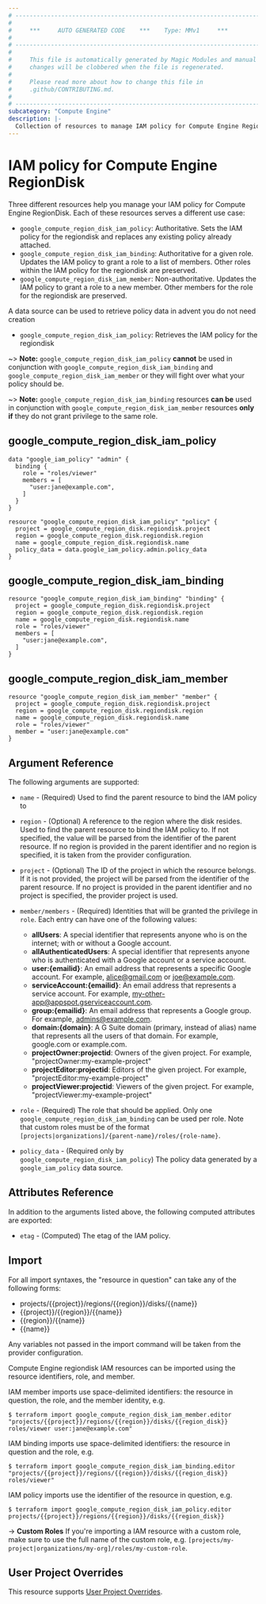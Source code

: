 ```yaml
---
# ----------------------------------------------------------------------------
#
#     ***     AUTO GENERATED CODE    ***    Type: MMv1     ***
#
# ----------------------------------------------------------------------------
#
#     This file is automatically generated by Magic Modules and manual
#     changes will be clobbered when the file is regenerated.
#
#     Please read more about how to change this file in
#     .github/CONTRIBUTING.md.
#
# ----------------------------------------------------------------------------
subcategory: "Compute Engine"
description: |-
  Collection of resources to manage IAM policy for Compute Engine RegionDisk
---
```


# IAM policy for Compute Engine RegionDisk
Three different resources help you manage your IAM policy for Compute Engine RegionDisk. Each of these resources serves a different use case:

* `google_compute_region_disk_iam_policy`: Authoritative. Sets the IAM policy for the regiondisk and replaces any existing policy already attached.
* `google_compute_region_disk_iam_binding`: Authoritative for a given role. Updates the IAM policy to grant a role to a list of members. Other roles within the IAM policy for the regiondisk are preserved.
* `google_compute_region_disk_iam_member`: Non-authoritative. Updates the IAM policy to grant a role to a new member. Other members for the role for the regiondisk are preserved.

A data source can be used to retrieve policy data in advent you do not need creation

* `google_compute_region_disk_iam_policy`: Retrieves the IAM policy for the regiondisk

~> **Note:** `google_compute_region_disk_iam_policy` **cannot** be used in conjunction with `google_compute_region_disk_iam_binding` and `google_compute_region_disk_iam_member` or they will fight over what your policy should be.

~> **Note:** `google_compute_region_disk_iam_binding` resources **can be** used in conjunction with `google_compute_region_disk_iam_member` resources **only if** they do not grant privilege to the same role.



## google_compute_region_disk_iam_policy

```hcl
data "google_iam_policy" "admin" {
  binding {
    role = "roles/viewer"
    members = [
      "user:jane@example.com",
    ]
  }
}

resource "google_compute_region_disk_iam_policy" "policy" {
  project = google_compute_region_disk.regiondisk.project
  region = google_compute_region_disk.regiondisk.region
  name = google_compute_region_disk.regiondisk.name
  policy_data = data.google_iam_policy.admin.policy_data
}
```

## google_compute_region_disk_iam_binding

```hcl
resource "google_compute_region_disk_iam_binding" "binding" {
  project = google_compute_region_disk.regiondisk.project
  region = google_compute_region_disk.regiondisk.region
  name = google_compute_region_disk.regiondisk.name
  role = "roles/viewer"
  members = [
    "user:jane@example.com",
  ]
}
```

## google_compute_region_disk_iam_member

```hcl
resource "google_compute_region_disk_iam_member" "member" {
  project = google_compute_region_disk.regiondisk.project
  region = google_compute_region_disk.regiondisk.region
  name = google_compute_region_disk.regiondisk.name
  role = "roles/viewer"
  member = "user:jane@example.com"
}
```


## Argument Reference

The following arguments are supported:

* `name` - (Required) Used to find the parent resource to bind the IAM policy to
* `region` - (Optional) A reference to the region where the disk resides. Used to find the parent resource to bind the IAM policy to. If not specified,
  the value will be parsed from the identifier of the parent resource. If no region is provided in the parent identifier and no
  region is specified, it is taken from the provider configuration.

* `project` - (Optional) The ID of the project in which the resource belongs.
    If it is not provided, the project will be parsed from the identifier of the parent resource. If no project is provided in the parent identifier and no project is specified, the provider project is used.

* `member/members` - (Required) Identities that will be granted the privilege in `role`.
  Each entry can have one of the following values:
  * **allUsers**: A special identifier that represents anyone who is on the internet; with or without a Google account.
  * **allAuthenticatedUsers**: A special identifier that represents anyone who is authenticated with a Google account or a service account.
  * **user:{emailid}**: An email address that represents a specific Google account. For example, alice@gmail.com or joe@example.com.
  * **serviceAccount:{emailid}**: An email address that represents a service account. For example, my-other-app@appspot.gserviceaccount.com.
  * **group:{emailid}**: An email address that represents a Google group. For example, admins@example.com.
  * **domain:{domain}**: A G Suite domain (primary, instead of alias) name that represents all the users of that domain. For example, google.com or example.com.
  * **projectOwner:projectid**: Owners of the given project. For example, "projectOwner:my-example-project"
  * **projectEditor:projectid**: Editors of the given project. For example, "projectEditor:my-example-project"
  * **projectViewer:projectid**: Viewers of the given project. For example, "projectViewer:my-example-project"

* `role` - (Required) The role that should be applied. Only one
    `google_compute_region_disk_iam_binding` can be used per role. Note that custom roles must be of the format
    `[projects|organizations]/{parent-name}/roles/{role-name}`.

* `policy_data` - (Required only by `google_compute_region_disk_iam_policy`) The policy data generated by
  a `google_iam_policy` data source.

## Attributes Reference

In addition to the arguments listed above, the following computed attributes are
exported:

* `etag` - (Computed) The etag of the IAM policy.

## Import

For all import syntaxes, the "resource in question" can take any of the following forms:

* projects/{{project}}/regions/{{region}}/disks/{{name}}
* {{project}}/{{region}}/{{name}}
* {{region}}/{{name}}
* {{name}}

Any variables not passed in the import command will be taken from the provider configuration.

Compute Engine regiondisk IAM resources can be imported using the resource identifiers, role, and member.

IAM member imports use space-delimited identifiers: the resource in question, the role, and the member identity, e.g.
```
$ terraform import google_compute_region_disk_iam_member.editor "projects/{{project}}/regions/{{region}}/disks/{{region_disk}} roles/viewer user:jane@example.com"
```

IAM binding imports use space-delimited identifiers: the resource in question and the role, e.g.
```
$ terraform import google_compute_region_disk_iam_binding.editor "projects/{{project}}/regions/{{region}}/disks/{{region_disk}} roles/viewer"
```

IAM policy imports use the identifier of the resource in question, e.g.
```
$ terraform import google_compute_region_disk_iam_policy.editor projects/{{project}}/regions/{{region}}/disks/{{region_disk}}
```

-> **Custom Roles** If you're importing a IAM resource with a custom role, make sure to use the
 full name of the custom role, e.g. `[projects/my-project|organizations/my-org]/roles/my-custom-role`.

## User Project Overrides

This resource supports [User Project Overrides](https://registry.terraform.io/providers/hashicorp/google/latest/docs/guides/provider_reference#user_project_override).
